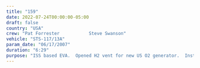 ```yaml
---
title: "159"
date: 2022-07-24T00:00:00-05:00
draft: false
country: "USA"
crew: "Pat Forrester           Steve Swanson"
vehicle: "STS-117/13A"
param_date: "06/17/2007"
duration: "6:29"
purpose: "ISS based EVA.  Opened H2 vent for new US O2 generator.  Installed video camera stand.  Verified drive lock config and removed 6 launch restraints of the S3 solar array alpha joint.   Stowed S3 drag link and keel pin.  Released S4 MMOD shield bolts.  Cleared MT path.  Installed FGB-Node1 local area network cable, but had to subsitute tether hooks for several MMOD shield fasteners.  Relocated foot restraint and removed handrail near Node 1 nadir port"
---
```

